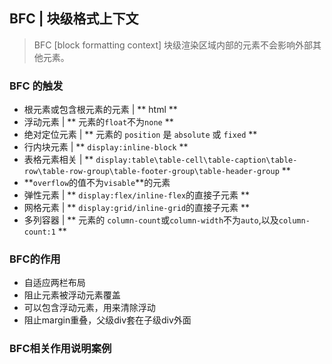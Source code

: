 ## BFC | 块级格式上下文

> BFC [block formatting context] 块级渲染区域内部的元素不会影响外部其他元素。

### BFC 的触发

- 根元素或包含根元素的元素 | ** html **
- 浮动元素 | ** 元素的`float`不为`none` **
- 绝对定位元素 | ** 元素的 `position` 是 `absolute` 或 `fixed` **
- 行内块元素 | ** `display:inline-block` **
- 表格元素相关 | ** `display:table\table-cell\table-caption\table-row\table-row-group\table-footer-group\table-header-group` **
- **`overflow`的值不为`visable`**的元素
- 弹性元素 | ** `display:flex/inline-flex`的直接子元素 **
- 网格元素 | ** `display:grid/inline-grid`的直接子元素 **
- 多列容器 | ** 元素的 `column-count`或`column-width`不为`auto`,以及`column-count:1` **

### BFC的作用

- 自适应两栏布局
- 阻止元素被浮动元素覆盖
- 可以包含浮动元素，用来清除浮动
- 阻止margin重叠，父级div套在子级div外面

### BFC相关作用说明案例
